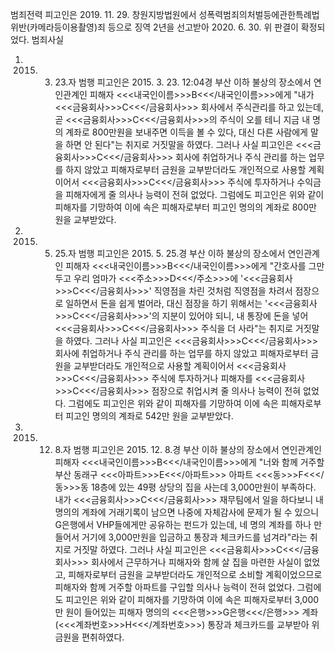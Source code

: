 범죄전력
피고인은 2019. 11. 29. 창원지방법원에서 성폭력범죄의처벌등에관한특례법위반(카메라등이용촬영)죄 등으로 징역 2년을 선고받아 2020. 6. 30. 위 판결이 확정되었다.
범죄사실
1. 2015. 3. 23.자 범행
피고인은 2015. 3. 23. 12:04경 부산 이하 불상의 장소에서 연인관계인 피해자 <<<내국인이름>>>B<<</내국인이름>>>에게 "내가 <<<금융회사>>>C<<</금융회사>>> 회사에서 주식관리를 하고 있는데, 곧 <<<금융회사>>>C<<</금융회사>>>의 주식이 오를 테니 지금 내 명의 계좌로 800만원을 보내주면 이득을 볼 수 있다, 대신 다른 사람에게 말을 하면 안 된다"는 취지로 거짓말을 하였다.
그러나 사실 피고인은 <<<금융회사>>>C<<</금융회사>>> 회사에 취업하거나 주식 관리를 하는 업무를 하지 않았고 피해자로부터 금원을 교부받더라도 개인적으로 사용할 계획이어서 <<<금융회사>>>C<<</금융회사>>> 주식에 투자하거나 수익금을 피해자에게 줄 의사나 능력이 전혀 없었다.
그럼에도 피고인은 위와 같이 피해자를 기망하여 이에 속은 피해자로부터 피고인 명의의 계좌로 800만 원을 교부받았다.
2. 2015. 5. 25.자 범행
피고인은 2015. 5. 25.경 부산 이하 불상의 장소에서 연인관계인 피해자 <<<내국인이름>>>B<<</내국인이름>>>에게 "간호사를 그만두고 우리 엄마가 <<<주소>>>D<<</주소>>>에 '<<<금융회사>>>C<<</금융회사>>>' 직영점을 차린 것처럼 직영점을 차려서 점장으로 일하면서 돈을 쉽게 벌어라, 대신 점장을 하기 위해서는 '<<<금융회사>>>C<<</금융회사>>>'의 지분이 있어야 되니, 내 통장에 돈을 넣어 <<<금융회사>>>C<<</금융회사>>> 주식을 더 사라"는 취지로 거짓말을 하였다.
그러나 사실 피고인은 <<<금융회사>>>C<<</금융회사>>> 회사에 취업하거나 주식 관리를 하는 업무를 하지 않았고 피해자로부터 금원을 교부받더라도 개인적으로 사용할 계획이어서 <<<금융회사>>>C<<</금융회사>>> 주식에 투자하거나 피해자를 <<<금융회사>>>C<<</금융회사>>> 점장으로 취업시켜 줄 의사나 능력이 전혀 없었다.
그럼에도 피고인은 위와 같이 피해자를 기망하여 이에 속은 피해자로부터 피고인 명의의 계좌로 542만 원을 교부받았다.
3. 2015. 12. 8.자 범행
피고인은 2015. 12. 8.경 부산 이하 불상의 장소에서 연인관계인 피해자 <<<내국인이름>>>B<<</내국인이름>>>에게 "너와 함께 거주할 부산 동래구 <<<아파트>>>E<<</아파트>>> 아파트 <<<동>>>F<<</동>>>동 18층에 있는 49평 상당의 집을 사는데 3,000만원이 부족하다. 내가 <<<금융회사>>>C<<</금융회사>>> 재무팀에서 일을 하다보니 내 명의의 계좌에 거래기록이 남으면 나중에 자체감사에 문제가 될 수 있으니 G은행에서 VHP들에게만 공유하는 펀드가 있는데, 네 명의 계좌를 하나 만들어서 거기에 3,000만원을 입금하고 통장과 체크카드를 넘겨라"라는 취지로 거짓말 하였다.
그러나 사실 피고인은 <<<금융회사>>>C<<</금융회사>>> 회사에서 근무하거나 피해자와 함께 살 집을 마련한 사실이 없었고, 피해자로부터 금원을 교부받더라도 개인적으로 소비할 계획이었으므로 피해자와 함께 거주할 아파트를 구입할 의사나 능력이 전혀 없었다.
그럼에도 피고인은 위와 같이 피해자를 기망하여 이에 속은 피해자로부터 3,000만 원이 들어있는 피해자 명의의 <<<은행>>>G은행<<</은행>>> 계좌(<<<계좌번호>>>H<<</계좌번호>>>) 통장과 체크카드를 교부받아 위 금원을 편취하였다.